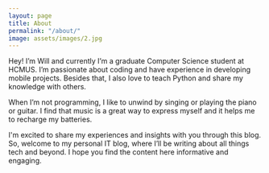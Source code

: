 ```yaml
---
layout: page
title: About
permalink: "/about/"
image: assets/images/2.jpg
---
```


Hey! I’m Will and currently I’m a graduate Computer Science student at HCMUS. I’m passionate about coding and have experience in developing mobile projects. Besides that, I also love to teach Python and share my knowledge with others.

When I’m not programming, I like to unwind by singing or playing the piano or guitar. I find that music is a great way to express myself and it helps me to recharge my batteries.

I'm excited to share my experiences and insights with you through this blog. So, welcome to my personal IT blog, where I’ll be writing about all things tech and beyond. I hope you find the content here informative and engaging.